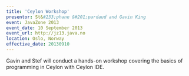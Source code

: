 ```yaml
---
title: 'Ceylon Workshop'
presentor: St&#233;phane &#201;pardaud and Gavin King
event: JavaZone 2013
event_date: 10 September 2013
event_url: http://jz13.java.no
location: Oslo, Norway
effective_date: 20130910
---
```

Gavin and Stef will conduct a hands-on workshop covering the 
basics of programming in Ceylon with Ceylon IDE.